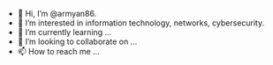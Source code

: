 - 👋 Hi, I’m @armyan86.
- 👀 I’m interested in information technology, networks, cybersecurity.
- 🌱 I’m currently learning ...
- 💞️ I’m looking to collaborate on ...
- 📫 How to reach me ...

<!---
armyan86/armyan86 is a ✨ special ✨ repository because its `README.md` (this file) appears on your GitHub profile.
You can click the Preview link to take a look at your changes.
--->
